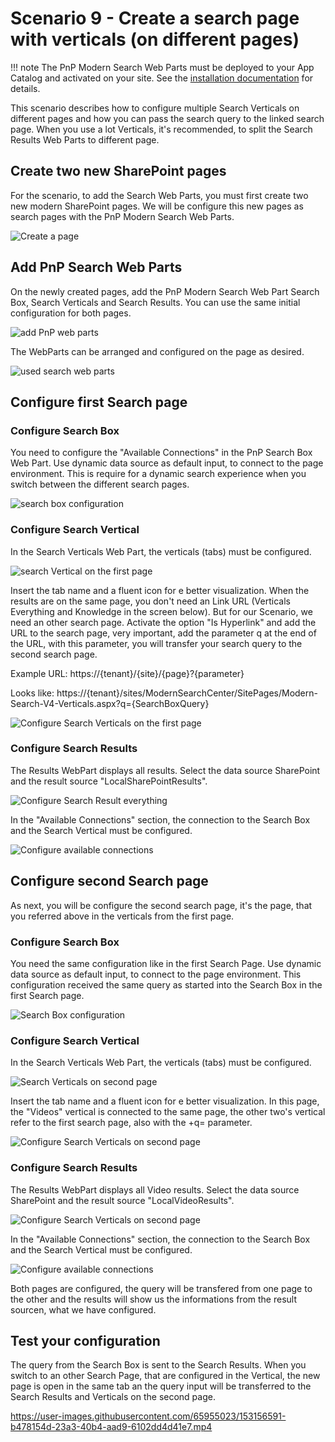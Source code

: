 # Scenario 9 - Create a search page with verticals (on different pages)

!!! note
    The PnP Modern Search Web Parts must be deployed to your App Catalog and activated on your site. See the [installation documentation](../installation.md) for details.

This scenario describes how to configure multiple Search Verticals on different pages and how you can pass the search query to the linked search page. When you use a lot Verticals, it's recommended, to split the Search Results Web Parts to different page.

## Create two new SharePoint pages
For the scenario, to add the Search Web Parts, you must first create two new modern SharePoint pages. We will be configure this new pages as search pages with the PnP Modern Search Web Parts.

![Create a page](assets/Create-a-search-page-with-verticals-on-different-pages/create-a-page.png)

## Add PnP Search Web Parts
On the newly created pages, add the PnP Modern Search Web Part Search Box, Search Verticals and Search Results. You can use the same initial configuration for both pages.

![add PnP web parts](assets/Create-a-search-page-with-verticals-on-different-pages/add-PnP-web-parts.png)

The WebParts can be arranged and configured on the page as desired.

![used search web parts](assets/Create-a-search-page-with-verticals-on-different-pages/used-search-web-parts.png)

## Configure first Search page
### Configure Search Box
You need to configure the "Available Connections" in the PnP Search Box Web Part. Use dynamic data source as default input, to connect to the page environment. This is require for a dynamic search experience when you switch between the different search pages.

![search box configuration](assets/Create-a-search-page-with-verticals-on-different-pages/search-box-configuration.png)

### Configure Search Vertical
In the Search Verticals Web Part, the verticals (tabs) must be configured.

![search Vertical on the first page](assets/Create-a-search-page-with-verticals-on-different-pages/search-vertical-on-first-page.png)

Insert the tab name and a fluent icon for e better visualization. When the results are on the same page, you don't need an Link URL (Verticals Everything and Knowledge in the screen below). But for our Scenario, we need an other search page. Activate the option "Is Hyperlink" and add the URL to the search page, very important, add the parameter q at the end of the URL, with this parameter, you will transfer your search query to the second search page.

Example URL:
https://{tenant}/{site}/{page}?{parameter}

Looks like:
https://{tenant}/sites/ModernSearchCenter/SitePages/Modern-Search-V4-Verticals.aspx?q={SearchBoxQuery}

![Configure Search Verticals on the first page](assets/Create-a-search-page-with-verticals-on-different-pages/configure-search-verticals-on-first-page.png)

### Configure Search Results
The Results WebPart displays all results. Select the data source SharePoint and the result source "LocalSharePointResults".

![Configure Search Result everything](assets/Create-a-search-page-with-verticals-on-different-pages/first-result-web-part-vertical-everything.png)

In the "Available Connections" section, the connection to the Search Box and the Search Vertical must be configured. 

![Configure available connections](assets/Create-a-search-page-with-verticals-on-different-pages/first-result-web-part-connection.png)

## Configure second Search page
As next, you will be configure the second search page, it's the page, that you referred above in the verticals from the first page.

### Configure Search Box
You need the same configuration like in the first Search Page. Use dynamic data source as default input, to connect to the page environment. This configuration received the same query as started into the Search Box in the first Search page.

![Search Box configuration](assets/Create-a-search-page-with-verticals-on-different-pages/search-box-configuration.png)

### Configure Search Vertical
In the Search Verticals Web Part, the verticals (tabs) must be configured.

![Search Verticals on second page](assets/Create-a-search-page-with-verticals-on-different-pages/configure-search-verticals-on-second-page.png)

Insert the tab name and a fluent icon for e better visualization. In this page, the "Videos" vertical is connected to the same page, the other two's vertical refer to the first search page, also with the +q= parameter.

![Configure Search Verticals on second page](assets/Create-a-search-page-with-verticals-on-different-pages/configure-search-verticals-on-second-page.png)

### Configure Search Results
The Results WebPart displays all Video results. Select the data source SharePoint and the result source "LocalVideoResults".

![Configure Search Verticals on second page](assets/Create-a-search-page-with-verticals-on-different-pages/second-result-web-part-vertical-videos.png)

In the "Available Connections" section, the connection to the Search Box and the Search Vertical must be configured.

![Configure available connections](assets/Create-a-search-page-with-verticals-on-different-pages/second-result-web-part-connection.png)

Both pages are configured, the query will be transfered from one page to the other and the results will show us the informations from the result sourcen, what we have configured.

## Test your configuration
The query from the Search Box is sent to the Search Results. When you switch to an other Search Page, that are configured in the Vertical, the new page is open in the same tab an the query input will be transferred to the Search Results and Verticals on the second page.

https://user-images.githubusercontent.com/65955023/153156591-b478154d-23a3-40b4-aad9-6102dd4d41e7.mp4
